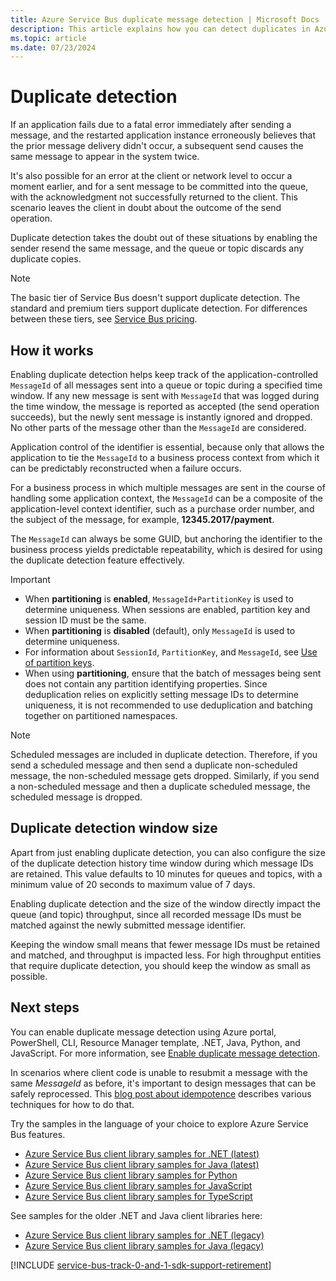 ```yaml
---
title: Azure Service Bus duplicate message detection | Microsoft Docs
description: This article explains how you can detect duplicates in Azure Service Bus messages. The duplicate message can be ignored and dropped.
ms.topic: article
ms.date: 07/23/2024
---
```


# Duplicate detection

If an application fails due to a fatal error immediately after sending a message, and the restarted application instance erroneously believes that the prior message delivery didn't occur, a subsequent send causes the same message to appear in the system twice.

It's also possible for an error at the client or network level to occur a moment earlier, and for a sent message to be committed into the queue, with the acknowledgment not successfully returned to the client. This scenario leaves the client in doubt about the outcome of the send operation.

Duplicate detection takes the doubt out of these situations by enabling the sender resend the same message, and the queue or topic discards any duplicate copies.

> [!NOTE]
> The basic tier of Service Bus doesn't support duplicate detection. The standard and premium tiers support duplicate detection. For differences between these tiers, see [Service Bus pricing](https://azure.microsoft.com/pricing/details/service-bus/).

## How it works
Enabling duplicate detection helps keep track of the application-controlled `MessageId` of all messages sent into a queue or topic during a specified time window. If any new message is sent with `MessageId` that was logged during the time window, the message is reported as accepted (the send operation succeeds), but the newly sent message is instantly ignored and dropped. No other parts of the message other than the `MessageId` are considered.

Application control of the identifier is essential, because only that allows the application to tie the `MessageId` to a business process context from which it can be predictably reconstructed when a failure occurs.

For a business process in which multiple messages are sent in the course of handling some application context, the `MessageId` can be a composite of the application-level context identifier, such as a purchase order number, and the subject of the message, for example, **12345.2017/payment**.

The `MessageId` can always be some GUID, but anchoring the identifier to the business process yields predictable repeatability, which is desired for using the duplicate detection feature effectively.

> [!IMPORTANT]
>- When **partitioning** is **enabled**, `MessageId+PartitionKey` is used to determine uniqueness. When sessions are enabled, partition key and session ID must be the same. 
>- When **partitioning** is **disabled** (default), only `MessageId` is used to determine uniqueness.
>- For information about `SessionId`, `PartitionKey`, and `MessageId`, see [Use of partition keys](service-bus-partitioning.md#use-of-partition-keys).
>- When using **partitioning**, ensure that the batch of messages being sent does not contain any partition identifying properties. Since deduplication relies on explicitly setting message IDs to determine uniqueness, it is not recommended to use deduplication and batching together on partitioned namespaces.

> [!NOTE]
> Scheduled messages are included in duplicate detection. Therefore, if you send a scheduled message and then send a duplicate non-scheduled message, the non-scheduled message gets dropped. Similarly, if you send a non-scheduled message and then a duplicate scheduled message, the scheduled message is dropped. 
 

## Duplicate detection window size

Apart from just enabling duplicate detection, you can also configure the size of the duplicate detection history time window during which message IDs are retained. This value defaults to 10 minutes for queues and topics, with a minimum value of 20 seconds to maximum value of 7 days.

Enabling duplicate detection and the size of the window directly impact the queue (and topic) throughput, since all recorded message IDs must be matched against the newly submitted message identifier.

Keeping the window small means that fewer message IDs must be retained and matched, and throughput is impacted less. For high throughput entities that require duplicate detection, you should keep the window as small as possible.

## Next steps
You can enable duplicate message detection using Azure portal, PowerShell, CLI, Resource Manager template, .NET, Java, Python, and JavaScript. For more information, see [Enable duplicate message detection](enable-duplicate-detection.md). 

In scenarios where client code is unable to resubmit a message with the same *MessageId* as before, it's important to design messages that can be safely reprocessed. This [blog post about idempotence](https://particular.net/blog/what-does-idempotent-mean) describes various techniques for how to do that.

Try the samples in the language of your choice to explore Azure Service Bus features. 

- [Azure Service Bus client library samples for .NET (latest)](/samples/azure/azure-sdk-for-net/azuremessagingservicebus-samples/) 
- [Azure Service Bus client library samples for Java (latest)](/samples/azure/azure-sdk-for-java/servicebus-samples/)
- [Azure Service Bus client library samples for Python](/samples/azure/azure-sdk-for-python/servicebus-samples/)
- [Azure Service Bus client library samples for JavaScript](/samples/azure/azure-sdk-for-js/service-bus-javascript/)
- [Azure Service Bus client library samples for TypeScript](/samples/azure/azure-sdk-for-js/service-bus-typescript/)

See samples for the older .NET and Java client libraries here:
- [Azure Service Bus client library samples for .NET (legacy)](https://github.com/Azure/azure-service-bus/tree/master/samples/DotNet/Microsoft.Azure.ServiceBus/)
- [Azure Service Bus client library samples for Java (legacy)](https://github.com/Azure/azure-service-bus/tree/master/samples/Java/azure-servicebus)

[!INCLUDE [service-bus-track-0-and-1-sdk-support-retirement](../../includes/service-bus-track-0-and-1-sdk-support-retirement.md)]
